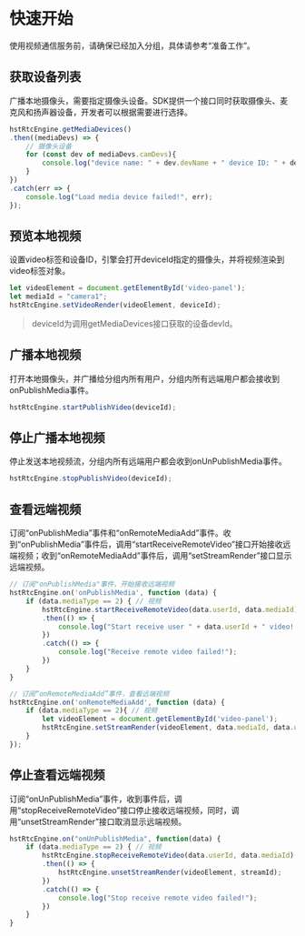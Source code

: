 # 快速开始

使用视频通信服务前，请确保已经加入分组，具体请参考“准备工作”。


## 获取设备列表

广播本地摄像头，需要指定摄像头设备。SDK提供一个接口同时获取摄像头、麦克风和扬声器设备，开发者可以根据需要进行选择。

```js
hstRtcEngine.getMediaDevices()
.then((mediaDevs) => {
    // 摄像头设备
    for (const dev of mediaDevs.camDevs){
        console.log("device name: " + dev.devName + " device ID: " + dev.devId);
    }
})
.catch(err => {
    console.log("Load media device failed!", err);
});
```

## 预览本地视频

设置video标签和设备ID，引擎会打开deviceId指定的摄像头，并将视频渲染到video标签对象。

```js
let videoElement = document.getElementById('video-panel');
let mediaId = "camera1";
hstRtcEngine.setVideoRender(videoElement, deviceId);
```

> deviceId为调用getMediaDevices接口获取的设备devId。


## 广播本地视频

打开本地摄像头，并广播给分组内所有用户，分组内所有远端用户都会接收到onPublishMedia事件。

```js
hstRtcEngine.startPublishVideo(deviceId);
```


## 停止广播本地视频

停止发送本地视频流，分组内所有远端用户都会收到onUnPublishMedia事件。

```js
hstRtcEngine.stopPublishVideo(deviceId);
```


## 查看远端视频

订阅“onPublishMedia”事件和“onRemoteMediaAdd”事件。收到“onPublishMedia”事件后，调用“startReceiveRemoteVideo”接口开始接收远端视频；收到“onRemoteMediaAdd”事件后，调用“setStreamRender”接口显示远端视频。

```js
// 订阅"onPublishMedia"事件，开始接收远端视频
hstRtcEngine.on('onPublishMedia', function (data) {
    if (data.mediaType == 2) { // 视频	
        hstRtcEngine.startReceiveRemoteVideo(data.userId, data.mediaId)
        .then(() => {
            console.log("Start receive user " + data.userId + " video! ");
        })
        .catch(() => {
            console.log("Receive remote video failed!");
        })
    } 
}

// 订阅“onRemoteMediaAdd”事件，查看远端视频
hstRtcEngine.on('onRemoteMediaAdd', function (data) {
    if (data.mediaType == 2){ // 视频
        let videoElement = document.getElementById('video-panel');
        hstRtcEngine.setStreamRender(videoElement, data.mediaId, data.userId);
    }
});

```

## 停止查看远端视频

订阅“onUnPublishMedia”事件，收到事件后，调用“stopReceiveRemoteVideo”接口停止接收远端视频，同时，调用“unsetStreamRender”接口取消显示远端视频。

```js
hstRtcEngine.on("onUnPublishMedia", function(data) {
    if (data.mediaType == 2) { // 视频
        hstRtcEngine.stopReceiveRemoteVideo(data.userId, data.mediaId)
        .then(() => {
            hstRtcEngine.unsetStreamRender(videoElement, streamId);
        })
        .catch(() => {
            console.log("Stop receive remote video failed!");
        })
    }
}
```